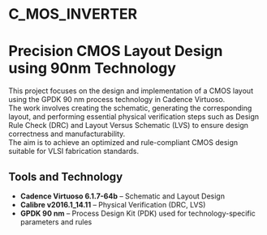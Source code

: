 # C_MOS_INVERTER
# Precision CMOS Layout Design using 90nm Technology

This project focuses on the design and implementation of a CMOS layout using the GPDK 90 nm process technology in Cadence Virtuoso.  
The work involves creating the schematic, generating the corresponding layout, and performing essential physical verification steps such as Design Rule Check (DRC) and Layout Versus Schematic (LVS) to ensure design correctness and manufacturability.  
The aim is to achieve an optimized and rule-compliant CMOS design suitable for VLSI fabrication standards.

## Tools and Technology

- **Cadence Virtuoso 6.1.7-64b** – Schematic and Layout Design  
- **Calibre v2016.1_14.11** – Physical Verification (DRC, LVS)  
- **GPDK 90 nm** – Process Design Kit (PDK) used for technology-specific parameters and rules  

